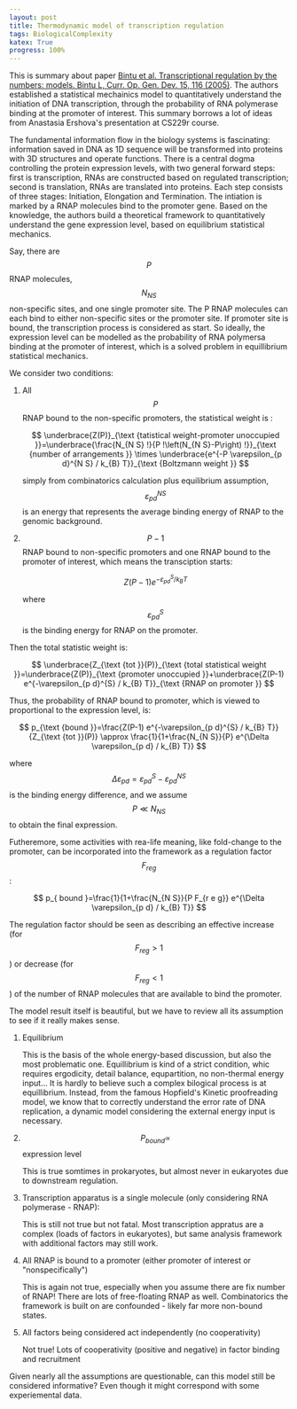 ```yaml
---
layout: post
title: Thermodynamic model of transcription regulation
tags: BiologicalComplexity 
katex: True
progress: 100%
---
```


This is summary about paper [Bintu et al. Transcriptional regulation by the numbers: models. Bintu L, Curr. Op. Gen. Dev. 15, 116 (2005)](https://www.sciencedirect.com/science/article/pii/S0959437X05000304?casa_token=0Bmq59nIMvgAAAAA:sJDfmyWysX19tjo7KJ17tLd3PWFMcUitP6s4J66tKUTucrNYFp-SuiXX5c8tDKqjBk_a8J4wmLc). The authors established a statistical mechainics model to quantitatively understand the initiation of DNA transcription, through the probability of RNA polymerase binding at the promoter of interest. This summary borrows a lot of ideas from Anastasia Ershova's presentation at CS229r course. 

The fundamental information flow in the biology systems is fascinating: information saved in DNA as 1D sequence will be transformed into proteins with 3D structures and operate functions. There is a central dogma controlling the protein expression levels, with two general forward steps: first is transcription, RNAs are constructed based on regulated transcription; second is translation, RNAs are translated into proteins. Each step consists of three stages: Initiation, Elongation and Termination. The intiation is marked by a RNAP molecules bind to the promoter gene. Based on the knowledge, the authors build a theoretical framework to quantitatively understand the gene expression level, based on equilibrium statistical mechanics.<!--more-->

Say, there are $$P$$ RNAP molecules, $$N_{NS}$$ non-specific sites, and one single promoter site. The P RNAP molecules can each bind to either non-specific sites or the promoter site. If promoter site is bound, the transcription process is considered as start. So ideally, the expression level can be modelled as the probability of RNA polymersa binding at the promoter of interest, which is a solved problem in equillibrium statistical mechanics.

We consider two conditions:

1. All $$P$$ RNAP bound to the non-specific promoters, the statistical weight is :
   
   $$
   \underbrace{Z(P)}_{\text {tatistical weight-promoter unoccupied }}=\underbrace{\frac{N_{N S} !}{P !\left(N_{N S}-P\right) !}}_{\text {number of arrangements }} \times \underbrace{e^{-P \varepsilon_{p d}^{N S} / k_{B} T}}_{\text {Boltzmann weight }}
   $$
   

   simply from combinatorics calculation plus equilibrium assumption, $$\varepsilon^{NS}_{pd}$$ is an energy that represents the average binding energy of RNAP to the genomic background. 

2. $$P-1$$ RNAP bound to non-specific promoters and one RNAP bound to the promoter of interest, which means the transciption starts:
   
   $$
   Z(P-1) e^{-\varepsilon_{p d}^{S} / k_{B} T}
   $$

    where $$\varepsilon_{p d}^{S}$$ is the binding energy for RNAP on the promoter. 

Then the total statistic weight is:

$$
\underbrace{Z_{\text {tot }}(P)}_{\text {total statistical weight }}=\underbrace{Z(P)}_{\text {promoter unoccupied }}+\underbrace{Z(P-1) e^{-\varepsilon_{p d}^{S} / k_{B} T}}_{\text {RNAP on promoter }}
$$

Thus, the probability of RNAP bound to promoter, which is viewed to proportional to the expression level, is:

$$
p_{\text {bound }}=\frac{Z(P-1) e^{-\varepsilon_{p d}^{S} / k_{B} T}}{Z_{\text {tot }}(P)} \approx \frac{1}{1+\frac{N_{N S}}{P} e^{\Delta \varepsilon_{p d} / k_{B} T}}
$$

where $$\Delta \varepsilon_{p d}=\varepsilon_{p d}^{S}-\varepsilon_{p d}^{N S}$$ is the binding energy difference, and we assume $$P \ll N_{NS}$$ to obtain the final expression. 

Futheremore, some activities with rea-life meaning, like fold-change to the promoter, can be incorporated into the framework as a regulation factor $$F_{reg}$$:

$$
p_{ bound }=\frac{1}{1+\frac{N_{N S}}{P F_{r e g}} e^{\Delta \varepsilon_{p d} / k_{B} T}}
$$

The regulation factor should be seen as describing an effective increase (for $$F_{reg} > 1$$) or decrease (for $$F_{reg} < 1$$) of the number of RNAP molecules that are available to bind the promoter.

The model result itself is beautiful, but we have to review all its assumption to see if it really makes sense. 

1. Equilibrium 

   This is the basis of the whole energy-based discussion, but also the most problematic one. Equillibrium is kind of a strict condition, whic requires ergodicity, detail balance, equpartition, no non-thermal energy input... It is hardly to believe such a complex bilogical process is at equillibrium. Instead, from the famous Hopfield's Kinetic proofreading model, we know that to correctly understand the error rate of DNA replication, a dynamic model considering the external energy input is necessary. 

2. $$P_{bound} \propto$$ expression level

   This is true somtimes in prokaryotes, but almost never in eukaryotes due to downstream regulation. 

3. Transcription apparatus is a single molecule (only considering RNA polymerase - RNAP):

   This is still not true but not fatal. Most transcription appratus are a complex (loads of factors in eukaryotes), but same analysis framework with additional factors may still work.

4. All RNAP is bound to a promoter (either promoter of interest or "nonspecifically")

   This is again not true, especially when you assume there are fix number of RNAP! There are lots of free-floating RNAP as well. Combinatorics the framework is built on are confounded - likely far more non-bound states.

5. All factors being considered act independently (no cooperativity)

   Not true! Lots of cooperativity (positive and negative) in factor binding and recruitment

Given nearly all the assumptions are questionable, can this model still be considered informative? Even though it might correspond with some experiemental data. 